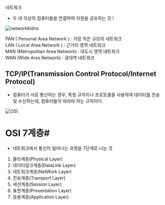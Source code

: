 네트워크

- 두 대 이상의 컴퓨터들을 연결하여 자원을 공유하는 것 !




![networkkidns](https://user-images.githubusercontent.com/86518113/147313603-7e590467-33aa-4b45-87de-6172c5b0d479.PNG)




PAN ( Personal Area Network ) : 가장 작은 규모의 네트워크<br>
LAN ( Local Area Network ) : 근거리 영역 네트워크<br>
MAN (Metropolitan Area Network) : 대도시 영역 네트워크<br>
WAN (Wide Ares Network) : 광대역 네트워크




<h2>TCP/IP(Transmission Control Protocol/Internet Protocol)</h2>

- 컴퓨터가 서로 통신하는 경우, 특정 규칙이나 프로토콜을 사용하여 데이터를 전송 및 수신하는데, 컴퓨터들이 따라야 하는 규칙이다.

![OSI](https://user-images.githubusercontent.com/86518113/147328310-524d8909-3208-42f2-8630-ec5e39bf3c42.PNG)

# OSI 7계층# 

- 네트워크에서 통신이 일어나는 과정을 7단계로 나눈 것

1. 물리계층(Physical Layer)
2. 데이터링크계층(DataLink Layer)
3. 네트워크계층(NetWork Layer) 
4. 전송계층(Transport Layer) 
5. 세션계층(Session Layer)
6. 표현계층(Presentation Layer)
7. 응용계층(Application Layer)
